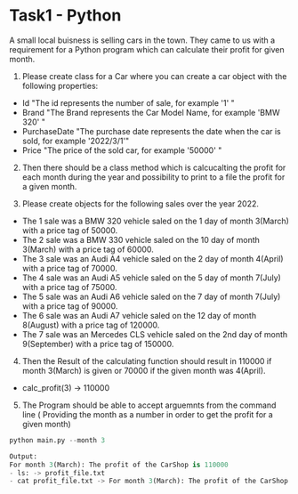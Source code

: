 # Task1 - Python

A small local buisness is selling cars in the town. They came to us with a requirement for a Python program which can calculate their profit for given month.

1. Please create class for a Car where you can create a car object with the following properties:
 - Id                       "The id represents the number of sale, for example '1' "
 - Brand                    "The Brand represents the Car Model Name, for example 'BMW 320' "
 - PurchaseDate             "The purchase date represents the date when the car is sold, for example '2022/3/1'"
 - Price                    "The price of the sold car, for example '50000' "
 
2. Then there should be a class method which is calcucalting the profit for each month during the year and possibility to print to a file the profit for a given month.

3. Please create objects for the following sales over the year 2022.

- The 1 sale was a BMW 320 vehicle saled on the 1 day of month 3(March) with a price tag of 50000.
- The 2 sale was a BMW 330 vehicle saled on the 10 day of month 3(March) with a price tag of 60000.
- The 3 sale was an Audi A4 vehicle saled on the 2 day of month 4(April) with a price tag of 70000.
- The 4 sale was an Audi A5 vehicle saled on the 5 day of month 7(July) with a price tag of 75000.
- The 5 sale was an Audi A6 vehicle saled on the 7 day of month 7(July) with a price tag of 90000.
- The 6 sale was an Audi A7 vehicle saled on the 12 day of month 8(August) with a price tag of 120000.
- The 7 sale was an Mercedes CLS vehicle saled on the 2nd day of month 9(September) with a price tag of 150000.

4. Then the Result of the calculating function should result in 110000 if month 3(March) is given or 70000 if the given month was 4(April).

- calc_profit(3) -> 110000

5. The Program should be able to accept arguemnts from the command line ( Providing the month as a number in order to get the profit for a given month)

```python
python main.py --month 3

Output:
For month 3(March): The profit of the CarShop is 110000
- ls: -> profit_file.txt
- cat profit_file.txt -> For month 3(March): The profit of the CarShop is 110000
```
